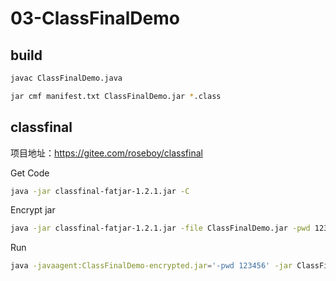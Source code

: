 # 03-ClassFinalDemo

## build

```bash
javac ClassFinalDemo.java

jar cmf manifest.txt ClassFinalDemo.jar *.class
```

## classfinal

项目地址：<https://gitee.com/roseboy/classfinal>

Get Code

```bash
java -jar classfinal-fatjar-1.2.1.jar -C
```

Encrypt jar

```bash
java -jar classfinal-fatjar-1.2.1.jar -file ClassFinalDemo.jar -pwd 123456 -code $(cat ./classfinal-code.txt) -Y
```

Run

```bash
java -javaagent:ClassFinalDemo-encrypted.jar='-pwd 123456' -jar ClassFinalDemo-encrypted.jar
```
